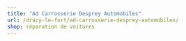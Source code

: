 ```yaml
---
title: "Ad Carrosserie Desprey Automobiles"
url: /dracy-le-fort/ad-carrosserie-desprey-automobiles/
shop: réparation de voitures
---
```

